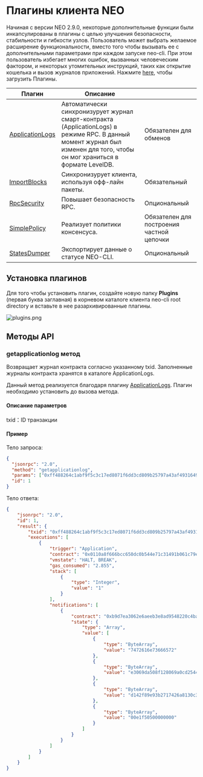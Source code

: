 # Плагины клиента NEO 

Начиная с версии NEO 2.9.0, некоторые дополнительные функции были инкапсулированы в плагины с целью улучшения безопасности, стабильности и гибкости узлов. Пользователь может выбрать желаемое расширение функциональности, вместо того чтобы вызывать ее с дополнительными параметрами при каждом запуске neo-cli. При этом пользователь избегает многих ошибок, вызванных человеческим фактором, и некоторых утомительных инструкций, таких как открытие кошелька и вызов журналов приложений.  Нажмите [here](https://github.com/neo-project/neo-plugins/releases), чтобы загрузить Плагины. 

| Плагин                                                      | Описание                                               |                                      |
| ------------------------------------------------------------ | ------------------------------------------------------------ | ------------------------------------ |
| [ApplicationLogs](https://github.com/neo-project/neo-plugins/releases/download/v2.9.0/ApplicationLogs.zip) | Автоматически синхронизурует журнал смарт-контракта (ApplicationLogs) в режиме RPC. В данный момент журнал был изменен для того, чтобы он мог храниться в формате LevelDB. | Обязателен для обменов              |
| [ImportBlocks](https://github.com/neo-project/neo-plugins/releases/download/v2.9.0/ImportBlocks.zip) | Синхронизурует клиента, используя офф-лайн пакеты.  | Обязательный                            |
| [RpcSecurity](https://github.com/neo-project/neo-plugins/releases/download/v2.9.0/RpcDisabled.zip) | Повышает безопасность RPC.                                   | Опциональный                             |
| [SimplePolicy](https://github.com/neo-project/neo-plugins/releases/download/v2.9.0/SimplePolicy.zip) | Реализует политики консенсуса.                              | Обязателен для построения частной цепочки |
| [StatesDumper](https://github.com/neo-project/neo-plugins/releases/download/v2.9.0/StatesDumper.zip) | Экспортирует данные о статусе NEO-CLI.                                 | Опциональный                            |

## Установка плагинов 

Для того чтобы установить плагин, создайте новую папку **Plugins**  (первая буква заглавная) в корневом каталоге клиента neo-cli root directory и вставьте в нее разархивированные плагины.

![plugins.png](../../assets/plugins.png)

## Методы API 

### getapplicationlog метод

Возвращает журнал контракта согласно указанному txid. Заполненные журналы контракта хранятся в каталоге ApplicationLogs.

Данный метод реализуется благодаря плагину [ApplicationLogs](https://github.com/neo-project/neo-plugins/releases/download/v2.9.2/ApplicationLogs.zip). Плагин необходимо установить до вызова метода.

#### Описание параметров

txid：ID транзакции

#### Пример

Тело запроса:

```json
{
  "jsonrpc": "2.0",
  "method": "getapplicationlog",
  "params": ["0xff488264c1abf9f5c3c17ed8071f6dd3cd809b25797a43af49316490ded8fb07"],
  "id": 1
}
```

Тело ответа:

```json
{
    "jsonrpc": "2.0",
    "id": 1,
    "result": {
        "txid": "0xff488264c1abf9f5c3c17ed8071f6dd3cd809b25797a43af49316490ded8fb07",
        "executions": [
            {
                "trigger": "Application",
                "contract": "0x0110a8f666bcc650dc0b544e71c31491b061c79e",
                "vmstate": "HALT, BREAK",
                "gas_consumed": "2.855",
                "stack": [
                    {
                        "type": "Integer",
                        "value": "1"
                    }
                ],
                "notifications": [
                    {
                        "contract": "0xb9d7ea3062e6aeeb3e8ad9548220c4ba1361d263",
                        "state": {
                            "type": "Array",
                            "value": [
                                {
                                    "type": "ByteArray",
                                    "value": "7472616e73666572"
                                },
                                {
                                    "type": "ByteArray",
                                    "value": "e3069da508f128069a0cd2544b0728ccbacdfb43"
                                },
                                {
                                    "type": "ByteArray",
                                    "value": "d142f89e93b2717426a8130c37dad93aad70cff5"
                                },
                                {
                                    "type": "ByteArray",
                                    "value": "00e1f50500000000"
                                }
                            ]
                        }
                    }
                ]
            }
        ]
    }
}
```
